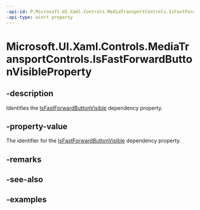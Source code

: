 ```yaml
---
-api-id: P:Microsoft.UI.Xaml.Controls.MediaTransportControls.IsFastForwardButtonVisibleProperty
-api-type: winrt property
---
```


# Microsoft.UI.Xaml.Controls.MediaTransportControls.IsFastForwardButtonVisibleProperty

<!--
public static Microsoft.UI.Xaml.DependencyProperty IsFastForwardButtonVisibleProperty { get; }
-->


## -description
Identifies the [IsFastForwardButtonVisible](mediatransportcontrols_isfastforwardbuttonvisible.md) dependency property.

## -property-value
The identifier for the [IsFastForwardButtonVisible](mediatransportcontrols_isfastforwardbuttonvisible.md) dependency property.

## -remarks

## -see-also

## -examples



